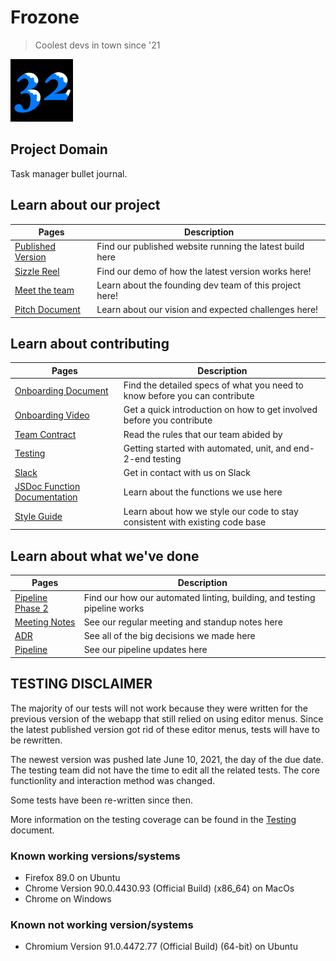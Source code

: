 # Frozone
> Coolest devs in town since '21

<img src="admin/branding/teamLogo.png" height="100" width="100">

## Project Domain
Task manager bullet journal.

## Learn about our project
| Pages | Description |
|---| ---|
|[Published Version](https://cse110-sp21-group32.github.io/cse110-sp21-group32/)| Find our published website running the latest build here
| [Sizzle Reel]() | Find our demo of how the latest version works here!|
| [Meet the team](./admin/team.md)| Learn about the founding dev team of this project here!
| [Pitch Document](specs/pitch/Starting%20Pitch.pdf) | Learn about our vision and expected challenges here!

## Learn about contributing
| Pages | Description |
|---| ---|
| [Onboarding Document](./admin/onboarding.md) | Find the detailed specs of what you need to know before you can contribute
| [Onboarding Video]() | Get a quick introduction on how to get involved before you contribute
| [Team Contract](./admin/misc/rules.md) | Read the rules that our team abided by
| [Testing]((test/testing.md))| Getting started with automated, unit, and end-2-end testing
| [Slack](https://cse110-sp21-group32.slack.com/)| Get in contact with us on Slack 
| [JSDoc Function Documentation](specs/documentation/index.html) | Learn about the functions we use here
| [Style Guide](style-guide.md) | Learn about how we style our code to stay consistent with existing code base

## Learn about what we've done
|Pages | Description|
| ---| ---|
| [Pipeline Phase 2](admin/cipipeline/phas2.md) | Find our how our automated linting, building, and testing pipeline works |
| [Meeting Notes](admin/meetings/) | See our regular meeting and standup notes here
| [ADR](specs/adrs/) | See all of the big decisions we made here 
| [Pipeline](admin/cipipeline/) | See our pipeline updates here

## TESTING DISCLAIMER

The majority of our tests will not work because they were written for the previous version of the webapp that still relied on using editor menus. Since the latest published version got rid of these editor menus, tests will have to be rewritten.

The newest version was pushed late June 10, 2021, the day of the due date. The testing team did not have the time to edit all the related tests. The core functionlity and interaction method was changed.

Some tests have been re-written since then. 

More information on the testing coverage can be found in the [Testing]((test/testing.md)) document.

### Known working versions/systems

- Firefox 89.0 on Ubuntu
- Chrome Version 90.0.4430.93 (Official Build) (x86_64) on MacOs
- Chrome on Windows

### Known not working version/systems
- Chromium Version 91.0.4472.77 (Official Build) (64-bit) on Ubuntu